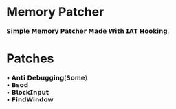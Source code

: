 # Memory Patcher

𝗦𝗶𝗺𝗽𝗹𝗲 𝗠𝗲𝗺𝗼𝗿𝘆 𝗣𝗮𝘁𝗰𝗵𝗲𝗿 𝗠𝗮𝗱𝗲 𝗪𝗶𝘁𝗵 𝗜𝗔𝗧 𝗛𝗼𝗼𝗸𝗶𝗻𝗴.

# Patches

• 𝗔𝗻𝘁𝗶 𝗗𝗲𝗯𝘂𝗴𝗴𝗶𝗻𝗴(𝗦𝗼𝗺𝗲)<br />
• 𝗕𝘀𝗼𝗱<br />
• 𝗕𝗹𝗼𝗰𝗸𝗜𝗻𝗽𝘂𝘁<br />
• 𝗙𝗶𝗻𝗱𝗪𝗶𝗻𝗱𝗼𝘄<br />
